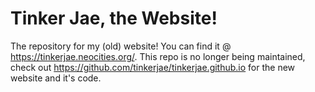 # Tinker Jae, the Website!
The repository for my (old) website! You can find it @ https://tinkerjae.neocities.org/.
This repo is no longer being maintained, check out https://github.com/tinkerjae/tinkerjae.github.io for the new website and it's code.
